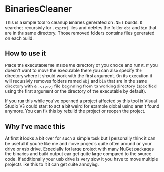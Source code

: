 # BinariesCleaner
This is a simple tool to cleanup binaries generated on .NET builds. It searches recursivly for ``.csproj`` files and deletes the folder ``obj`` and ``bin`` that are in the same directory. Those removed folders contains files generated on each build.

## How to use it
Place the executable file inside the directory of you choice and run it. If you doesn't want to move the executable there you can also specify the directory where it should work with the first argument. 
On its execution it will recursivly removes folders named ``obj`` and ``bin`` that are in the same directory with a ``.csproj`` file beginning from its working directory (specified using the first argument or the directory of the executable by default).

If you run this while you've openned a project affected by this tool in Visual Studio VS could start to act a bit weird for example global using aren't found anymore. 
You can fix this by rebuild the project or reopen the project.

## Why I've made this
At first it looks a bit over for such a simple task but I personally think it can be usefull if you're like me and move projects quite often around on your drive or usb drive. Especially for large project with many NuGet packages the binaries and build output can get quite large compared to the source code. If additionally your usb drive is very slow it you have to move multiple projects like this to it it can get quite annoying.
